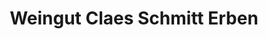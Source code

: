---
title: "Weingut Claes Schmitt Erben"
url: /trittenheim/weingut-claes-schmitt-erben/
shop: Spirituosen
---